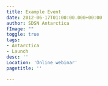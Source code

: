 ```yaml
---
title: Example Event
date: 2012-06-17T01:00:00.000+00:00
author: SDSN Antarctica
fImage: ""
toggle: true
tags:
- Antarctica
- Launch
desc: ''
Location: 'Online webinar'
pagetitle: ''

---
```

